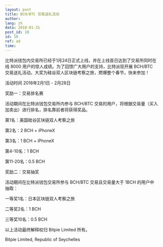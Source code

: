 ```yaml
---
layout: post
title: BCH/BTC 交易送礼活动
author: 
lang: zh
data: 2018-01-31
post_id: 10
id: 10
ref: ad
time: 
---
```


比特派钱包内交易所已经于1月24日正式上线，并在上线首日达到了交易所同时在线 8000 用户的惊人成绩。为了回馈广大用户的支持，比特派现开展 BCH/BTC 交易送礼活动。大奖为硅谷双人区块链考察之旅，燃爆整个春节，快来参加！


活动时间 2018年2月1日 - 2月28日

<p>奖励一：交易排名赛</p>
<p class="paragraph">活动期间在比特派钱包交易所内参与 BCH/BTC 交易的用户，将根据交易量（买入加卖出）进行排名，排名靠前者将获得奖品。</p>
<p class="paragraph">第1名：美国硅谷区块链双人考察之旅</p>
<p class="paragraph">第2名：2 BCH + iPhoneX</p>
<p class="paragraph">第3名：1 BCH + iPhoneX</p>
<p class="paragraph">第4-10名：1 BCH</p> 
<p class="paragraph">第11-20名：0.5 BCH</p>



<p>奖励二：交易抽奖</p>
<p class="paragraph">活动期间在比特派钱包交易所参与 BCH/BTC 交易且交易量大于 1BCH 的用户中抽取：</p>
<p class="paragraph">一等奖1名：日本区块链双人考察之旅</p>
<p class="paragraph">二等奖2名：1 BCH</p>
<p class="paragraph">三等奖10名：0.5 BCH </p>

以上活动最终解释权归 Bitpie Limited 所有。

Bitpie Limited, Republic of Seychelles

